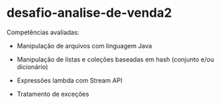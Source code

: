 # desafio-analise-de-venda2
Competências avaliadas:
- Manipulação de arquivos com linguagem Java

- Manipulação de listas e coleções baseadas em hash (conjunto e/ou dicionário)

- Expressões lambda com Stream API

- Tratamento de exceções
